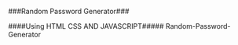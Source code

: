 ###Random Password Generator###

####Using HTML CSS AND JAVASCRIPT#####   R a n d o m - P a s s w o r d - G e n e r a t o r  
 